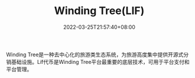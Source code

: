 ﻿---
weight: 
title: "Winding Tree(LIF)"
description: "Winding Tree是一种去中心化的旅游类生态系统，为旅游高度集中提供开源式分销基础设施"
date: 2022-03-25T21:57:40+08:00
lastmod: 2022-03-25T16:45:40+08:00
draft: false
authors: ["Metabd"]
featuredImage: "winding-treelif.webp"
link: ""
tags: ["数字代币","Winding Tree(LIF)"]
categories: ["navigation"]
navigation: ["数字代币"]
lightgallery: true
toc: true
pinned: false
recommend: false
recommend1: false
---
Winding Tree是一种去中心化的旅游类生态系统，为旅游高度集中提供开源式分销基础设施。Líf代币是Winding Tree平台最重要的底层技术，可用于平台支付和平台管理。

